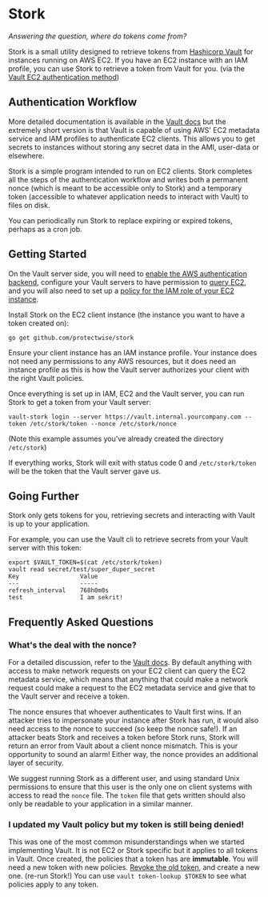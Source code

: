 # Stork
*Answering the question, where do tokens come from?*

Stork is a small utility designed to retrieve tokens from [Hashicorp Vault](https://www.vaultproject.io) for instances running on AWS EC2. If you have an EC2 instance with an IAM profile, you can use Stork to retrieve a token from Vault for you. (via the [Vault EC2 authentication method](https://www.vaultproject.io/docs/auth/aws.html))

## Authentication Workflow

More detailed documentation is available in the [Vault docs](https://www.vaultproject.io/docs/auth/aws.html) but the extremely short version is that Vault is capable of using AWS' EC2 metadata service and IAM profiles to authenticate EC2 clients. This allows you to get secrets to instances without storing any secret data in the AMI, user-data or elsewhere.

Stork is a simple program intended to run on EC2 clients. Stork completes all the steps of the authentication workflow and writes both a permanent nonce (which is meant to be accessible only to Stork) and a temporary token (accessible to whatever application needs to interact with Vault) to files on disk.

You can periodically run Stork to replace expiring or expired tokens, perhaps as a cron job.

## Getting Started

On the Vault server side, you will need to [enable the AWS authentication backend](https://www.vaultproject.io/docs/auth/aws.html#enable-aws-ec2-authentication-in-vault-), configure your Vault servers to have permission to [query EC2](https://www.vaultproject.io/docs/auth/aws.html#recommended-vault-iam-policy), and you will also need to set up a [policy for the IAM role of your EC2 instance](https://www.vaultproject.io/docs/auth/aws.html#configure-the-policies-on-the-role-).

Install Stork on the EC2 client instance (the instance you want to have a token created on):

```go get github.com/protectwise/stork```

Ensure your client instance has an IAM instance profile. Your instance does not need any permissions to any AWS resources, but it does need an instance profile as this is how the Vault server authorizes your client with the right Vault policies.

Once everything is set up in IAM, EC2 and the Vault server, you can run Stork to get a token from your Vault server:

```vault-stork login --server https://vault.internal.yourcompany.com --token /etc/stork/token --nonce /etc/stork/nonce```

(Note this example assumes you've already created the directory `/etc/stork`)

If everything works, Stork will exit with status code 0 and `/etc/stork/token` will be the token that the Vault server gave us.

## Going Further
Stork only gets tokens for you, retrieving secrets and interacting with Vault is up to your application.

For example, you can use the Vault cli to retrieve secrets from your Vault server with this token:

```
export $VAULT_TOKEN=$(cat /etc/stork/token)
vault read secret/test/super_duper_secret
Key             	Value
---             	-----
refresh_interval	768h0m0s
test				I am sekrit!
```

## Frequently Asked Questions

### What's the deal with the nonce?
For a detailed discussion, refer to the [Vault docs](https://www.vaultproject.io/docs/auth/aws.html#client-nonce). By default anything with access to make network requests on your EC2 client can query the EC2 metadata service, which means that anything that could make a network request could make a request to the EC2 metadata service and give that to the Vault server and receive a token.

The nonce ensures that whoever authenticates to Vault first wins. If an attacker tries to impersonate your instance after Stork has run, it would also need access to the nonce to succeed (so keep the nonce safe!). If an attacker beats Stork and receives a token before Stork runs, Stork will return an error from Vault about a client nonce mismatch. This is your opportunity to sound an alarm! Either way, the nonce provides an additional layer of security.

We suggest running Stork as a different user, and using standard Unix permissions to ensure that this user is the only one on client systems with access to read the `nonce` file. The `token` file that gets written should also only be readable to your application in a similar manner.

### I updated my Vault policy but my token is still being denied!
This was one of the most common misunderstandings when we started implementing Vault. It is not EC2 or Stork specific but it applies to all tokens in Vault. Once created, the policies that a token has are **immutable**. You will need a new token with new policies. [Revoke the old token](https://www.vaultproject.io/intro/getting-started/authentication.html#tokens), and create a new one. (re-run Stork!) You can use `vault token-lookup $TOKEN` to see what policies apply to any token.


